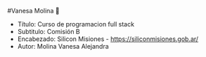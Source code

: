 #Vanesa Molina 👋

- Título: Curso de programacion full stack
- Subtitulo: Comisión B 
- Encabezado: Silicon Misiones - https://siliconmisiones.gob.ar/
- Autor: Molina Vanesa Alejandra
